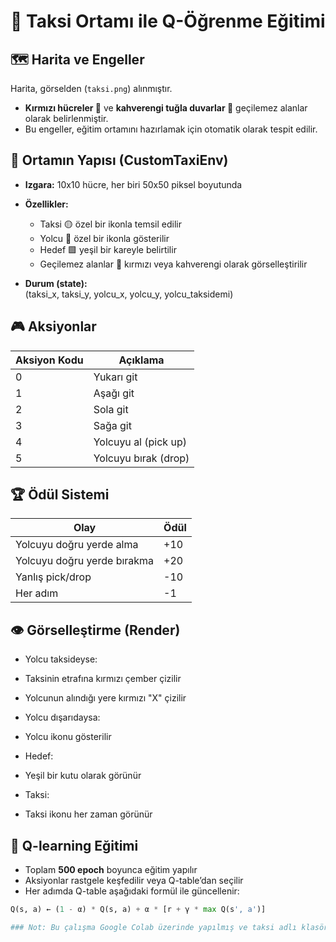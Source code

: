 # 🚕 Taksi Ortamı ile Q-Öğrenme Eğitimi

## 🗺️ Harita ve Engeller
Harita, görselden (`taksi.png`) alınmıştır.  

- **Kırmızı hücreler 🚫** ve **kahverengi tuğla duvarlar 🧱** geçilemez alanlar olarak belirlenmiştir.  
- Bu engeller, eğitim ortamını hazırlamak için otomatik olarak tespit edilir.  

## 🧩 Ortamın Yapısı (CustomTaxiEnv)
- **Izgara:** 10x10 hücre, her biri 50x50 piksel boyutunda  
- **Özellikler:**  
  - Taksi 🟡 özel bir ikonla temsil edilir  
  - Yolcu 🧍 özel bir ikonla gösterilir  
  - Hedef 🟩 yeşil bir kareyle belirtilir  
  - Geçilemez alanlar 🔴 kırmızı veya kahverengi olarak görselleştirilir  

- **Durum (state):**  
(taksi_x, taksi_y, yolcu_x, yolcu_y, yolcu_taksidemi)


## 🎮 Aksiyonlar
| Aksiyon Kodu | Açıklama           |
|--------------|------------------|
| 0            | Yukarı git       |
| 1            | Aşağı git        |
| 2            | Sola git         |
| 3            | Sağa git         |
| 4            | Yolcuyu al (pick up) |
| 5            | Yolcuyu bırak (drop) |

## 🏆 Ödül Sistemi
| Olay                        | Ödül |
|-----------------------------|------|
| Yolcuyu doğru yerde alma     | +10  |
| Yolcuyu doğru yerde bırakma | +20  |
| Yanlış pick/drop            | -10  |
| Her adım                    | -1   |

## 👁️ Görselleştirme (Render)
- Yolcu taksideyse:  
- Taksinin etrafına kırmızı çember çizilir  
- Yolcunun alındığı yere kırmızı "X" çizilir  

- Yolcu dışarıdaysa:  
- Yolcu ikonu gösterilir  

- Hedef:  
- Yeşil bir kutu olarak görünür  

- Taksi:  
- Taksi ikonu her zaman görünür  

## 🤖 Q-learning Eğitimi
- Toplam **500 epoch** boyunca eğitim yapılır  
- Aksiyonlar rastgele keşfedilir veya Q-table’dan seçilir  
- Her adımda Q-table aşağıdaki formül ile güncellenir:  

```python
Q(s, a) ← (1 - α) * Q(s, a) + α * [r + γ * max Q(s', a')]

### Not: Bu çalışma Google Colab üzerinde yapılmış ve taksi adlı klasörde, Google Drive'da kaydedilmiştir.
